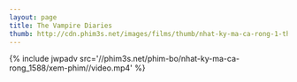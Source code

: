 ```yaml
---
layout: page
title: The Vampire Diaries
thumb: http://cdn.phim3s.net/images/films/thumb/nhat-ky-ma-ca-rong-1-the-vampire-diaries-2009.jpg
---
```

{% include jwpadv src='//phim3s.net/phim-bo/nhat-ky-ma-ca-rong_1588/xem-phim//video.mp4' %}